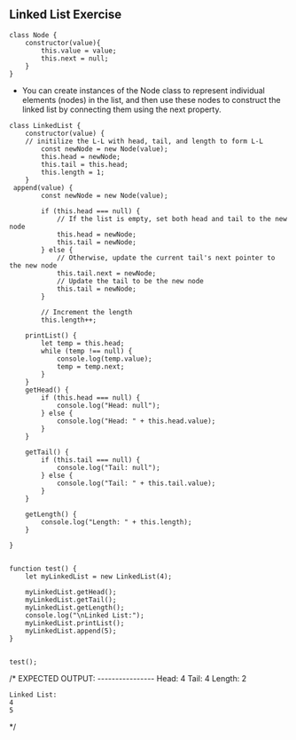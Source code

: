 ## Linked List Exercise
```
class Node {
    constructor(value){
        this.value = value;
        this.next = null;
    }
}
```
* You can create instances of the Node class to represent individual elements (nodes) in the list, and then use these nodes to construct the linked list by connecting them using the next property.
```
class LinkedList {
    constructor(value) {
    // initilize the L-L with head, tail, and length to form L-L
        const newNode = new Node(value);
        this.head = newNode;
        this.tail = this.head;
        this.length = 1;
    }
 append(value) {
        const newNode = new Node(value);

        if (this.head === null) {
            // If the list is empty, set both head and tail to the new node
            this.head = newNode;
            this.tail = newNode;
        } else {
            // Otherwise, update the current tail's next pointer to the new node
            this.tail.next = newNode;
            // Update the tail to be the new node
            this.tail = newNode;
        }

        // Increment the length
        this.length++;

    printList() {
        let temp = this.head;
        while (temp !== null) {
            console.log(temp.value);
            temp = temp.next;
        }
    }
    getHead() {
        if (this.head === null) {
            console.log("Head: null");
        } else {
            console.log("Head: " + this.head.value);
        }
    }

    getTail() {
        if (this.tail === null) {
            console.log("Tail: null");
        } else {
            console.log("Tail: " + this.tail.value);
        }
    }

    getLength() {
        console.log("Length: " + this.length);
    }

}


function test() {
    let myLinkedList = new LinkedList(4);
    
    myLinkedList.getHead();
    myLinkedList.getTail();
    myLinkedList.getLength();
    console.log("\nLinked List:");
    myLinkedList.printList();
    myLinkedList.append(5);
}


test();
```
/*
    EXPECTED OUTPUT:
    ----------------
    Head: 4
    Tail: 4
    Length: 2
    
    Linked List:
    4
    5
*/

